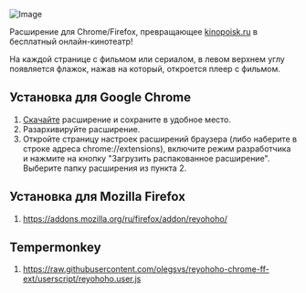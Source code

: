 ![Image](https://raw.githubusercontent.com/olegsvs/reyohoho-chrome-ext/master/images/banner.png)

Расширение для Chrome/Firefox, превращающее [kinopoisk.ru](https://www.kinopoisk.ru/) в бесплатный онлайн-кинотеатр!

На каждой странице с фильмом или сериалом, в левом верхнем углу появляется флажок, нажав на который, откроется плеер с фильмом.

## Установка для Google Chrome
1. [Скачайте](https://github.com/olegsvs/reyohoho-chrome-ff-ext/archive/refs/heads/master.zip) расширение и сохраните в удобное место.
2. Разархивируйте расширение.
3. Откройте страницу настроек расширений браузера (либо наберите в строке адреса chrome://extensions), включите режим разработчика и нажмите на кнопку "Загрузить распакованное расширение". Выберите папку расширения из пункта 2.

## Установка для Mozilla Firefox
1. https://addons.mozilla.org/ru/firefox/addon/reyohoho/

## Tempermonkey
1. https://raw.githubusercontent.com/olegsvs/reyohoho-chrome-ff-ext/userscript/reyohoho.user.js